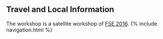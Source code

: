## Travel and Local Information

The workshop is a satellite workshop of [FSE 2016](http://www.cs.ucdavis.edu/fse2016/venue/).
{% include navigation.html %}
